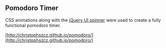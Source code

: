 ## Pomodoro Timer 

CSS animations along with the [jQuery UI spinner](https://jqueryui.com/spinner/) were used to create a fully functional pomodoro timer.

[http://christophszcz.github.io/pomodoro/](http://christophszcz.github.io/pomodoro/)

